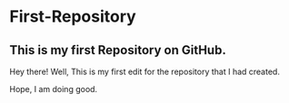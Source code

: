 # First-Repository
This is my first Repository on GitHub.
----------------------------------------------

Hey  there!
Well, This is my first edit for the repository that I had created.

Hope, I am doing good.
